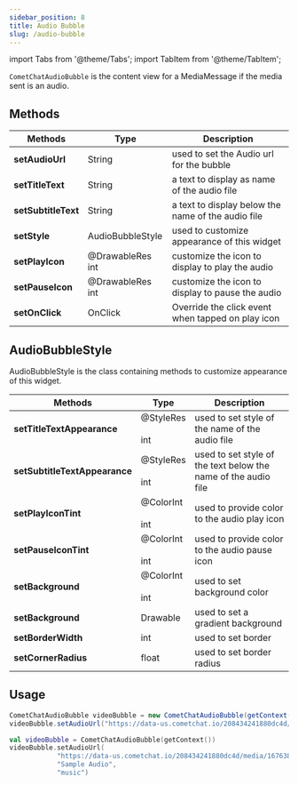 ```yaml
---
sidebar_position: 8
title: Audio Bubble
slug: /audio-bubble
---
```


import Tabs from '@theme/Tabs';
import TabItem from '@theme/TabItem';

`CometChatAudioBubble` is the content view for a MediaMessage if the media sent is an audio.

## Methods

| Methods | Type | Description | 
| ---- | ---- | ---- | 
| **setAudioUrl** | String | used to set the Audio url for the bubble | 
| **setTitleText** | String | a text to display as name of the audio file | 
| **setSubtitleText** | String | a text to display below the name of the audio file | 
| **setStyle** | AudioBubbleStyle | used to customize appearance of this widget | 
| **setPlayIcon** | @DrawableRes int | customize the icon to display to play the audio | 
| **setPauseIcon** | @DrawableRes int | customize the icon to display to pause the audio | 
| **setOnClick** | OnClick | Override the click event when tapped on play icon | 


## AudioBubbleStyle

AudioBubbleStyle is the class containing methods to customize appearance of this widget.

| Methods | Type | Description | 
| ---- | ---- | ---- | 
| **setTitleTextAppearance** | @StyleRes<br /><br />int | used to set style of the name of the audio file | 
| **setSubtitleTextAppearance** | @StyleRes<br /><br />int | used to set style of the text below the name of the audio file | 
| **setPlayIconTint** | @ColorInt<br /><br />int | used to provide color to the audio play icon | 
| **setPauseIconTint** | @ColorInt<br /><br />int | used to provide color to the audio pause icon | 
| **setBackground** | @ColorInt<br /><br />int | used to set background color | 
| **setBackground** | Drawable | used to set a gradient background | 
| **setBorderWidth** | int | used to set border | 
| **setCornerRadius** | float | used to set border radius | 


## Usage

<Tabs>
<TabItem value="java" label="Java">

```java
CometChatAudioBubble videoBubble = new CometChatAudioBubble(getContext());
videoBubble.setAudioUrl("https://data-us.cometchat.io/208434241880dc4d/media/1676385385_2121040948_0a18fc37cb5afbe4cf833020017274e0.mp3", "Sample Audio", "music");
```

</TabItem>
<TabItem value="kotlin" label="Kotlin">

```kotlin
val videoBubble = CometChatAudioBubble(getContext())
videoBubble.setAudioUrl(
            "https://data-us.cometchat.io/208434241880dc4d/media/1676385385_2121040948_0a18fc37cb5afbe4cf833020017274e0.mp3",
            "Sample Audio",
            "music")
```

</TabItem>
</Tabs>


